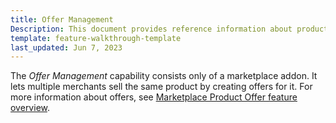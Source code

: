 ```yaml
---
title: Offer Management
Description: This document provides reference information about product offers in the Merchant Portal.
template: feature-walkthrough-template
last_updated: Jun 7, 2023
---
```


The *Offer Management* capability consists only of a marketplace addon. It lets multiple merchants sell the same product by creating offers for it. For more information about offers, see [Marketplace Product Offer feature overview](/docs/pbc/all/offer-management/{{page.version}}/marketplace/marketplace-product-offer-feature-overview.html).
